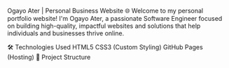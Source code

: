 Ogayo Ater | Personal Business Website 🌐
Welcome to my personal portfolio website! I'm Ogayo Ater, a passionate Software Engineer focused on building high-quality, impactful websites and solutions that help individuals and businesses thrive online.


🛠️ Technologies Used
HTML5
CSS3 (Custom Styling)
GitHub Pages (Hosting)
📂 Project Structure
